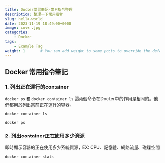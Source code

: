 ```yaml
---
title: Docker學習筆記-常用指令整理
description: 整理一下常用指令
slug: hello-world
date: 2023-11-19 18:49:00+0000
image: cover.jpg
categories:
    - Docker
tags:
    - Example Tag
weight: 1       # You can add weight to some posts to override the default sorting (date descending)
---
```


## Docker 常用指令筆記


### 1. 列出正在運行的container
`docker ps` 和 `docker container ls` 這兩個命令在Docker中的作用是相同的。他們都用於列出當前正在運行的容器。
```
docker container ls
```
```
docker ps
```

### 2. 列出container正在使用多少資源
即時顯示容器的正在使用多少系統資源，EX: CPU、記憶體、網路流量、磁碟空間
```
docker container stats
```